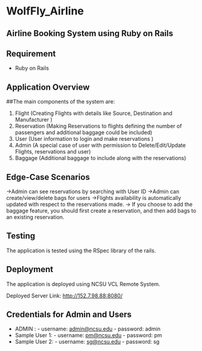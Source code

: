 # WolfFly_Airline

## Airline Booking System using Ruby on Rails

## Requirement
 - Ruby on Rails

## Application Overview

##The main components of the system are:
1. Flight (Creating Flights with details like Source, Destination and Manufacturer  )
2. Reservation (Making Reservations to flights defining the number of passengers and additional baggage could be included)
3. User (User information to login and make reservations )
4. Admin (A special case of user with permission to Delete/Edit/Update Flights, reservations and user)
5. Baggage (Additional baggage to include along with the reservations)

## Edge-Case Scenarios
->Admin can see reservations by searching with User ID
->Admin can create/view/delete bags for users
->Flights availability is automatically updated with respect to the reservations made.
-> If you choose to add the baggage feature, you should first create a reservation, and then add bags to an existing reservation.

## Testing

The application is tested using the RSpec library of the rails. 

## Deployment 

The application is deployed using NCSU VCL Remote System.

Deployed Server Link: http://152.7.98.88:8080/

## Credentials for Admin and Users
 - ADMIN :
        - username: admin@ncsu.edu
        - password: admin
 - Sample User 1:
        - username: pm@ncsu.edu
        - password: pm
 - Sample User 2: 
        - username: sg@ncsu.edu
        - password: sg
